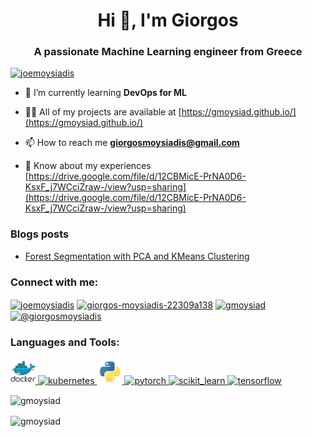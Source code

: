 <h1 align="center">Hi 👋, I'm Giorgos</h1>
<h3 align="center">A passionate Machine Learning engineer from Greece</h3>

<p align="left"> <a href="https://twitter.com/joemoysiadis" target="blank"><img src="https://img.shields.io/twitter/follow/joemoysiadis?logo=twitter&style=for-the-badge" alt="joemoysiadis" /></a> </p>

- 🌱 I’m currently learning **DevOps for ML**

- 👨‍💻 All of my projects are available at [https://gmoysiad.github.io/](https://gmoysiad.github.io/)

- 📫 How to reach me **giorgosmoysiadis@gmail.com**

- 📄 Know about my experiences [https://drive.google.com/file/d/12CBMicE-PrNA0D6-KsxF_j7WCciZraw-/view?usp=sharing](https://drive.google.com/file/d/12CBMicE-PrNA0D6-KsxF_j7WCciZraw-/view?usp=sharing)

### Blogs posts
<!-- BLOG-POST-LIST:START -->
- [Forest Segmentation with PCA and KMeans Clustering](https://medium.com/@giorgosmoysiadis/forest-segmentation-with-pca-and-kmeans-clustering-ab59ab47629f)
<!-- BLOG-POST-LIST:END -->

<h3 align="left">Connect with me:</h3>
<p align="left">
<a href="https://twitter.com/joemoysiadis" target="blank"><img align="center" src="https://raw.githubusercontent.com/rahuldkjain/github-profile-readme-generator/master/src/images/icons/Social/twitter.svg" alt="joemoysiadis" height="30" width="40" /></a>
<a href="https://linkedin.com/in/giorgos-moysiadis-22309a138" target="blank"><img align="center" src="https://raw.githubusercontent.com/rahuldkjain/github-profile-readme-generator/master/src/images/icons/Social/linked-in-alt.svg" alt="giorgos-moysiadis-22309a138" height="30" width="40" /></a>
<a href="https://fb.com/gmoysiad" target="blank"><img align="center" src="https://raw.githubusercontent.com/rahuldkjain/github-profile-readme-generator/master/src/images/icons/Social/facebook.svg" alt="gmoysiad" height="30" width="40" /></a>
<a href="https://medium.com/@giorgosmoysiadis" target="blank"><img align="center" src="https://raw.githubusercontent.com/rahuldkjain/github-profile-readme-generator/master/src/images/icons/Social/medium.svg" alt="@giorgosmoysiadis" height="30" width="40" /></a>
</p>

<h3 align="left">Languages and Tools:</h3>
<p align="left"> <a href="https://www.docker.com/" target="_blank"> <img src="https://raw.githubusercontent.com/devicons/devicon/master/icons/docker/docker-original-wordmark.svg" alt="docker" width="40" height="40"/> </a> <a href="https://kubernetes.io" target="_blank"> <img src="https://www.vectorlogo.zone/logos/kubernetes/kubernetes-icon.svg" alt="kubernetes" width="40" height="40"/> </a> <a href="https://www.python.org" target="_blank"> <img src="https://raw.githubusercontent.com/devicons/devicon/master/icons/python/python-original.svg" alt="python" width="40" height="40"/> </a> <a href="https://pytorch.org/" target="_blank"> <img src="https://www.vectorlogo.zone/logos/pytorch/pytorch-icon.svg" alt="pytorch" width="40" height="40"/> </a> <a href="https://scikit-learn.org/" target="_blank"> <img src="https://upload.wikimedia.org/wikipedia/commons/0/05/Scikit_learn_logo_small.svg" alt="scikit_learn" width="40" height="40"/> </a> <a href="https://www.tensorflow.org" target="_blank"> <img src="https://www.vectorlogo.zone/logos/tensorflow/tensorflow-icon.svg" alt="tensorflow" width="40" height="40"/> </a> </p>

<p><img align="center" src="https://github-readme-stats.vercel.app/api/top-langs?username=gmoysiad&show_icons=true&locale=en&layout=compact" alt="gmoysiad" /></p>

<p><img align="center" src="https://github-readme-streak-stats.herokuapp.com/?user=gmoysiad&" alt="gmoysiad" /></p>

